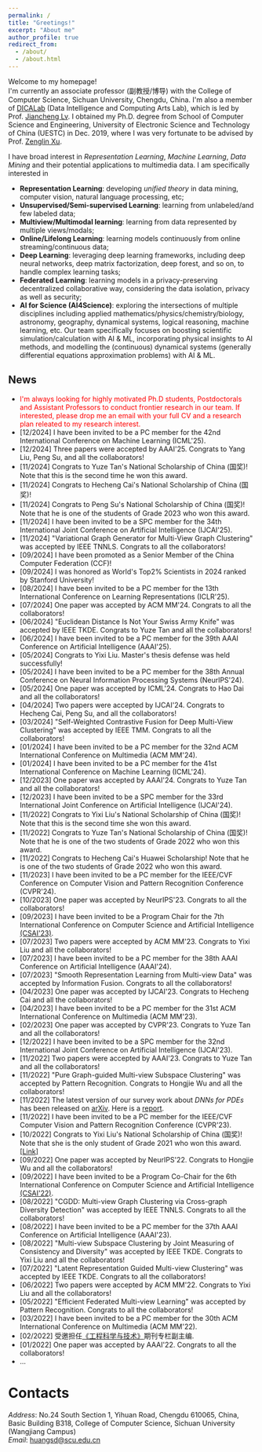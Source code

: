 ```yaml
---
permalink: /
title: "Greetings!"
excerpt: "About me"
author_profile: true
redirect_from: 
  - /about/
  - /about.html
---
```


Welcome to my homepage! \
I'm currently an associate professor (副教授/博导) with the College of Computer Science, Sichuan University, Chengdu, China. I'm also a member of [DICALab](https://dicalab.cn/) (Data Intelligence and Computing Arts Lab), which is led by Prof. [Jiancheng Lv](https://cs.scu.edu.cn/info/1303/13767.htm). I obtained my Ph.D. degree from School of Computer Science and Engineering, University of Electronic Science and Technology of China (UESTC) in Dec. 2019, where I was very fortunate to be advised by Prof. [Zenglin Xu](http://faculty.hitsz.edu.cn/xuzenglin). 

I have broad interest in *Representation Learning*, *Machine Learning*, *Data Mining* and their potential applications to multimedia data. I am specifically interested in
- **Representation Learning**: developing *unified theory* in data mining, computer vision, natural language processing, etc;
- **Unsupervised/Semi-supervised Learning**: learning from unlabeled/and few labeled data;
- **Multiview/Multimodal learning**: learning from data represented by multiple views/modals;
- **Online/Lifelong Learning**: learning models continuously from online streaming/continuous data;
- **Deep Learning**: leveraging deep learning frameworks, including deep neural networks, deep matrix factorization, deep forest, and so on, to handle complex learning tasks;
- **Federated Learning**: learning models in a privacy-preserving decentralized collaborative way, considering the data isolation, privacy as well as security;
- **AI for Science (AI4Science)**: exploring the intersections of multiple disciplines including applied mathematics/physics/chemistry/biology, astronomy, geography, dynamical systems, logical reasoning, machine learning, etc. Our team specifically focuses on boosting scientific simulation/calculation with AI & ML, incorporating physical insights to AI methods, and modelling the (continuous) dynamical systems (generally differential equations approximation problems) with AI & ML.

<!--
- spanning the areas of Artificial Intelligence, Data Science, Optimization, ...
-->

News
------
- <span style="color: #FF0000">I'm always looking for highly motivated Ph.D students, Postdoctorals and Assistant Professors to conduct frontier research in our team. If interested, please drop me an email with your full CV and a research plan releated to my research interest.</span>
- [12/2024] I have been invited to be a PC member for the 42nd International Conference on Machine Learning (ICML'25).
- [12/2024] Three papers were accepted by AAAI'25. Congrats to Yang Liu, Peng Su, and all the collaborators!
- [11/2024] Congrats to Yuze Tan's National Scholarship of China (国奖)! Note that this is the second time he won this award.
- [11/2024] Congrats to Hecheng Cai's National Scholarship of China (国奖)! 
- [11/2024] Congrats to Peng Su's National Scholarship of China (国奖)! Note that he is one of the students of Grade 2023 who won this award.
- [11/2024] I have been invited to be a SPC member for the 34th International Joint Conference on Artificial Intelligence (IJCAI'25).
- [11/2024] "Variational Graph Generator for Multi-View Graph Clustering" was accepted by IEEE TNNLS. Congrats to all the collaborators! 
- [09/2024] I have been promoted as a Senior Member of the China Computer Federation (CCF)!
- [09/2024] I was honored as World's Top2% Scientists in 2024 ranked by Stanford University!
- [08/2024] I have been invited to be a PC member for the 13th International Conference on Learning Representations (ICLR'25).
- [07/2024] One paper was accepted by ACM MM'24. Congrats to all the collaborators!
- [06/2024] "Euclidean Distance Is Not Your Swiss Army Knife" was accepted by IEEE TKDE. Congrats to Yuze Tan and all the collaborators!
- [06/2024] I have been invited to be a PC member for the 39th AAAI Conference on Artificial Intelligence (AAAI'25).
- [05/2024] Congrats to Yixi Liu. Master's thesis defense was held successfully!
- [05/2024] I have been invited to be a PC member for the 38th Annual Conference on Neural Information Processing Systems (NeurIPS'24).
- [05/2024] One paper was accepted by ICML'24. Congrats to Hao Dai and all the collaborators!
- [04/2024] Two papers were accepted by IJCAI'24. Congrats to Hecheng Cai, Peng Su, and all the collaborators!
- [03/2024] "Self-Weighted Contrastive Fusion for Deep Multi-View Clustering" was accepted by IEEE TMM. Congrats to all the collaborators!
- [01/2024] I have been invited to be a PC member for the 32nd ACM International Conference on Multimedia (ACM MM'24).
- [01/2024] I have been invited to be a PC member for the 41st International Conference on Machine Learning (ICML'24).
- [12/2023] One paper was accepted by AAAI'24. Congrats to Yuze Tan and all the collaborators!
- [12/2023] I have been invited to be a SPC member for the 33rd International Joint Conference on Artificial Intelligence (IJCAI'24).
- [11/2022] Congrats to Yixi Liu's National Scholarship of China (国奖)! Note that this is the second time she won this award.
- [11/2022] Congrats to Yuze Tan's National Scholarship of China (国奖)! Note that he is one of the two students of Grade 2022 who won this award.
- [11/2022] Congrats to Hecheng Cai's Huawei Scholarship! Note that he is one of the two students of Grade 2022 who won this award.
- [11/2023] I have been invited to be a PC member for the IEEE/CVF Conference on Computer Vision and Pattern Recognition Conference (CVPR'24).
- [10/2023] One paper was accepted by NeurIPS'23. Congrats to all the collaborators!
- [09/2023] I have been invited to be a Program Chair for the 7th International Conference on Computer Science and Artificial Intelligence [(CSAI'23)](https://www.csai.org/2023.html).   
- [07/2023] Two papers were accepted by ACM MM'23. Congrats to Yixi Liu and all the collaborators!
- [07/2023] I have been invited to be a PC member for the 38th AAAI Conference on Artificial Intelligence (AAAI'24).
- [07/2023] "Smooth Representation Learning from Multi-view Data" was accepted by Information Fusion. Congrats to all the collaborators!
- [04/2023] One paper was accepted by IJCAI'23. Congrats to Hecheng Cai and all the collaborators!
- [04/2023] I have been invited to be a PC member for the 31st ACM International Conference on Multimedia (ACM MM'23).
- [02/2023] One paper was accepted by CVPR'23. Congrats to Yuze Tan and all the collaborators!
- [12/2022] I have been invited to be a SPC member for the 32nd International Joint Conference on Artificial Intelligence (IJCAI'23).
- [11/2022] Two papers were accepted by AAAI'23. Congrats to Yuze Tan and all the collaborators!
- [11/2022] "Pure Graph-guided Multi-view Subspace Clustering" was accepted by Pattern Recognition. Congrats to Hongjie Wu and all the collaborators!
- [11/2022] The latest version of our survey work about *DNNs for PDEs* has been released on [arXiv](https://arxiv.org/abs/2211.05567). Here is a [report](https://mp.weixin.qq.com/s/NkTzXwhEzUYqsf3oT-50IQ).
- [11/2022] I have been invited to be a PC member for the IEEE/CVF Computer Vision and Pattern Recognition Conference (CVPR'23).
- [10/2022] Congrats to Yixi Liu's National Scholarship of China (国奖)! Note that she is the only student of Grade 2021 who won this award. [[Link]](https://mp.weixin.qq.com/s/etH5uk5sC4ErkOZuNwfanA) 
- [09/2022] One paper was accepted by NeurIPS'22. Congrats to Hongjie Wu and all the collaborators!
- [09/2022] I have been invited to be a Program Co-Chair for the 6th International Conference on Computer Science and Artificial Intelligence [(CSAI'22)](http://www.csai.org/index.html).
- [08/2022] "CGDD: Multi-view Graph Clustering via Cross-graph Diversity Detection" was accepted by IEEE TNNLS. Congrats to all the collaborators!
- [08/2022] I have been invited to be a PC member for the 37th AAAI Conference on Artificial Intelligence (AAAI'23).
- [08/2022] "Multi-view Subspace Clustering by Joint Measuring of Consistency and Diversity" was accepted by IEEE TKDE. Congrats to Yixi Liu and all the collaborators!
- [07/2022] "Latent Representation Guided Multi-view Clustering" was accepted by IEEE TKDE. Congrats to all the collaborators!
- [06/2022] Two papers were accepted by ACM MM'22. Congrats to Yixi Liu and all the collaborators!
- [05/2022] "Efficient Federated Multi-view Learning" was accepted by Pattern Recognition. Congrats to all the collaborators!
- [03/2022] I have been invited to be a PC member for the 30th ACM International Conference on Multimedia (ACM MM'22).
- [02/2022] 受邀担任[《工程科学与技术》](https://mp.weixin.qq.com/s/ziqB_5hAXYSO0l9IdXCitg)期刊专栏副主编.
- [01/2022] One paper was accepted by AAAI'22. Congrats to all the collaborators!
- ...

Contacts
======
*Address*: No.24 South Section 1, Yihuan Road, Chengdu 610065, China, \
Basic Building B318, College of Computer Science, Sichuan University (Wangjiang Campus)\
*Email*: huangsd@scu.edu.cn


<!-- - [04/2024] 受邀担任[国家自然科学基金委](https://www.nsfc.gov.cn/)基金评审人. -->

<!-- - [05/2022] 受邀担任[国家自然科学基金委](https://www.nsfc.gov.cn/)基金评审人. -->






